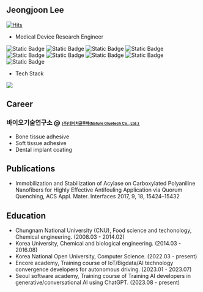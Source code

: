 ## Jeongjoon Lee
[![Hits](https://hits.seeyoufarm.com/api/count/incr/badge.svg?url=https%3A%2F%2Fgithub.com%2FJJLee1215&count_bg=%2379C83D&title_bg=%23555555&icon=&icon_color=%23E7E7E7&title=hits&edge_flat=false)](https://hits.seeyoufarm.com)

- Medical Device Research Engineer

![Static Badge](https://img.shields.io/badge/Peptide%20-%20gray)
![Static Badge](https://img.shields.io/badge/Enzyme%20-%20gray)</a>
![Static Badge](https://img.shields.io/badge/polysaccharides%20-%20gray)</a>
![Static Badge](https://img.shields.io/badge/Nanomaterials%20-%20gray)</a>
![Static Badge](https://img.shields.io/badge/Conjugation%20-%20red)</a>
![Static Badge](https://img.shields.io/badge/ELISA%20-%20gray)</a>
![Static Badge](https://img.shields.io/badge/Antifouling%20-%20gray)</a>
![Static Badge](https://img.shields.io/badge/TissueAdhesives%20-%20gray)</a>
![Static Badge](https://img.shields.io/badge/DentalImplant%20-%20gray)</a>

- Tech Stack
<img src="https://img.shields.io/badge/Python-3766AB?style=flat-square&logo=Python&logoColor=white"/>


<!--
**JJLee1215/jjlee1215** is a ✨ _special_ ✨ repository because its `README.md` (this file) appears on your GitHub profile.

Here are some ideas to get you started:

- 🔭 I’m currently working on ...
- 🌱 I’m currently learning ...
- 👯 I’m looking to collaborate on ...
- 🤔 I’m looking for help with ...
- 💬 Ask me about ...
- 📫 How to reach me: ...
- 😄 Pronouns: ...
- ⚡ Fun fact: ...
-->

## Career
### 바이오기술연구소 @ <a href="http://natureglue.com/" style="font-size: 10px;">(주)네이처글루텍(Nature Gluetech Co., Ltd.)&nbsp;</a>
- Bone tissue adhesive
- Soft tissue adhesive
- Dental implant coating

## Publications
- Immobilization and Stabilization of Acylase on Carboxylated Polyaniline Nanofibers for Highly Effective Antifouling Application via Quorum Quenching, ACS Appl. Mater. Interfaces 2017, 9, 18, 15424–15432

## Education
- Chungnam National University (CNU), Food science and techonology, Chemical engineering. (2008.03 - 2014.02)
- Korea University, Chemical and biological engineering. (2014.03 - 2016.08)
- Korea National Open University, Computer Science. (2022.03 - present)
- Encore academy, Training course of IoT/Bigdata/AI technology convergence developers for autonomous driving. (2023.01 - 2023.07)
- Seoul software academy, Training course of Training AI developers in generative/conversational AI using ChatGPT.  (2023.08 - present) 
